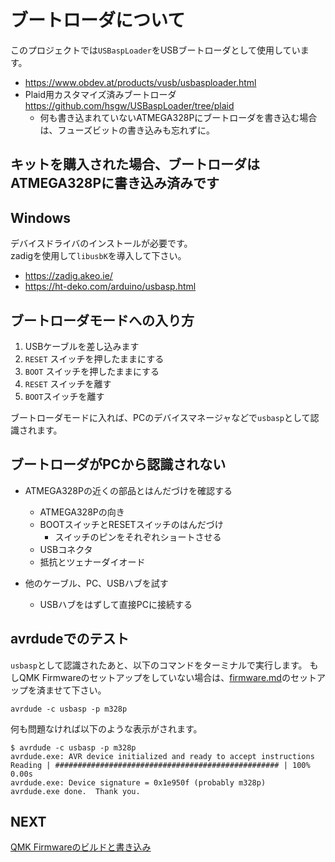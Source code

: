 # ブートローダについて

このプロジェクトでは```USBaspLoader```をUSBブートローダとして使用しています。
- https://www.obdev.at/products/vusb/usbasploader.html
- Plaid用カスタマイズ済みブートローダ   
https://github.com/hsgw/USBaspLoader/tree/plaid
  - 何も書き込まれていないATMEGA328Pにブートローダを書き込む場合は、フューズビットの書き込みも忘れずに。

## キットを購入された場合、ブートローダはATMEGA328Pに書き込み済みです

## Windows
デバイスドライバのインストールが必要です。   
zadigを使用して```libusbK```を導入して下さい。
- https://zadig.akeo.ie/
- https://ht-deko.com/arduino/usbasp.html

## ブートローダモードへの入り方
1. USBケーブルを差し込みます
2. ```RESET``` スイッチを押したままにする
3. ```BOOT``` スイッチを押したままにする
4. ```RESET``` スイッチを離す
5. ```BOOT```スイッチを離す

ブートローダモードに入れば、PCのデバイスマネージャなどで```usbasp```として認識されます。

## ブートローダがPCから認識されない
- ATMEGA328Pの近くの部品とはんだづけを確認する
  - ATMEGA328Pの向き
  - BOOTスイッチとRESETスイッチのはんだづけ
    - スイッチのピンをそれぞれショートさせる
  - USBコネクタ
  - 抵抗とツェナーダイオード

- 他のケーブル、PC、USBハブを試す
  - USBハブをはずして直接PCに接続する

## avrdudeでのテスト
```usbasp```として認識されたあと、以下のコマンドをターミナルで実行します。
もしQMK Firmwareのセットアップをしていない場合は、[firmware.md](./firmware.md)のセットアップを済ませて下さい。

```
avrdude -c usbasp -p m328p
```

何も問題なければ以下のような表示がされます。

```
$ avrdude -c usbasp -p m328p
avrdude.exe: AVR device initialized and ready to accept instructions
Reading | ################################################## | 100% 0.00s
avrdude.exe: Device signature = 0x1e950f (probably m328p)
avrdude.exe done.  Thank you.
```

## NEXT
[QMK Firmwareのビルドと書き込み](./firmware.md)